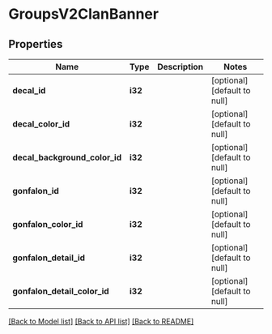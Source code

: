 # GroupsV2ClanBanner

## Properties
Name | Type | Description | Notes
------------ | ------------- | ------------- | -------------
**decal_id** | **i32** |  | [optional] [default to null]
**decal_color_id** | **i32** |  | [optional] [default to null]
**decal_background_color_id** | **i32** |  | [optional] [default to null]
**gonfalon_id** | **i32** |  | [optional] [default to null]
**gonfalon_color_id** | **i32** |  | [optional] [default to null]
**gonfalon_detail_id** | **i32** |  | [optional] [default to null]
**gonfalon_detail_color_id** | **i32** |  | [optional] [default to null]

[[Back to Model list]](../README.md#documentation-for-models) [[Back to API list]](../README.md#documentation-for-api-endpoints) [[Back to README]](../README.md)


